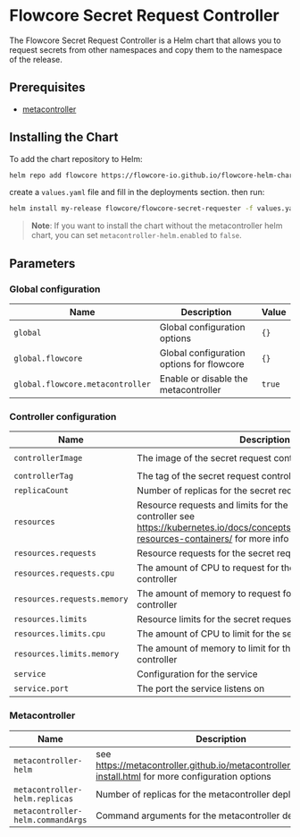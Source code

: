 # Flowcore Secret Request Controller

The Flowcore Secret Request Controller is a Helm chart that allows you to request secrets from other namespaces and copy them to the namespace of the release.

## Prerequisites

- [metacontroller](https://metacontroller.github.io/metacontroller/intro.html)

## Installing the Chart

To add the chart repository to Helm:

```bash
helm repo add flowcore https://flowcore-io.github.io/flowcore-helm-charts/
```

create a `values.yaml` file and fill in the deployments section. then run:

```bash
helm install my-release flowcore/flowcore-secret-requester -f values.yaml
```

> **Note**: If you want to install the chart without the metacontroller helm chart, you can set `metacontroller-helm.enabled` to `false`.

## Parameters

### Global configuration

| Name                             | Description                               | Value  |
| -------------------------------- | ----------------------------------------- | ------ |
| `global`                         | Global configuration options              | `{}`   |
| `global.flowcore`                | Global configuration options for flowcore | `{}`   |
| `global.flowcore.metacontroller` | Enable or disable the metacontroller      | `true` |

### Controller configuration

| Name                        | Description                                                                                                                                                     | Value                                  |
| --------------------------- | --------------------------------------------------------------------------------------------------------------------------------------------------------------- | -------------------------------------- |
| `controllerImage`           | The image of the secret request controller                                                                                                                      | `flowcoreio/secret-request-controller` |
| `controllerTag`             | The tag of the secret request controller                                                                                                                        | `1.0.5`                                |
| `replicaCount`              | Number of replicas for the secret request controller                                                                                                            | `1`                                    |
| `resources`                 | Resource requests and limits for the secret request controller see https://kubernetes.io/docs/concepts/configuration/manage-resources-containers/ for more info | `{}`                                   |
| `resources.requests`        | Resource requests for the secret request controller                                                                                                             | `{}`                                   |
| `resources.requests.cpu`    | The amount of CPU to request for the secret request controller                                                                                                  | `65m`                                  |
| `resources.requests.memory` | The amount of memory to request for the secret request controller                                                                                               | `122Mi`                                |
| `resources.limits`          | Resource limits for the secret request controller                                                                                                               | `{}`                                   |
| `resources.limits.cpu`      | The amount of CPU to limit for the secret request controller                                                                                                    | `120m`                                 |
| `resources.limits.memory`   | The amount of memory to limit for the secret request controller                                                                                                 | `148Mi`                                |
| `service`                   | Configuration for the service                                                                                                                                   | `{}`                                   |
| `service.port`              | The port the service listens on                                                                                                                                 | `3000`                                 |

### Metacontroller

| Name                              | Description                                                                                                | Value |
| --------------------------------- | ---------------------------------------------------------------------------------------------------------- | ----- |
| `metacontroller-helm`             | see https://metacontroller.github.io/metacontroller/guide/helm-install.html for more configuration options | `{}`  |
| `metacontroller-helm.replicas`    | Number of replicas for the metacontroller deployment                                                       | `2`   |
| `metacontroller-helm.commandArgs` | Command arguments for the metacontroller deployment                                                        | `[]`  |
